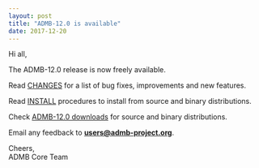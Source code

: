 ```yaml
---
layout: post
title: "ADMB-12.0 is available"
date: 2017-12-20
---
```


Hi all,  

The ADMB-12.0 release is now freely available.  


Read [CHANGES](http://www.admb-project.org/downloads/admb-12.0/CHANGES.html) for a list of bug fixes, improvements and new features.  


Read [INSTALL](http://www.admb-project.org/downloads/admb-12.0/INSTALL.html) procedures to install from source and binary distributions.  


Check [ADMB-12.0 downloads](http://www.admb-project.org/downloads/admb-12.0/) for source and binary distributions.  

Email any feedback to **users@admb-project.org**.  

Cheers,  
ADMB Core Team  
